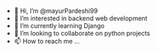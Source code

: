 - 👋 Hi, I’m @mayurPardeshi99
- 👀 I’m interested in backend web development
- 🌱 I’m currently learning Django
- 💞️ I’m looking to collaborate on python projects
- 📫 How to reach me ...

<!---
mayurPardeshi99/mayurPardeshi99 is a ✨ special ✨ repository because its `README.md` (this file) appears on your GitHub profile.
You can click the Preview link to take a look at your changes.
--->
